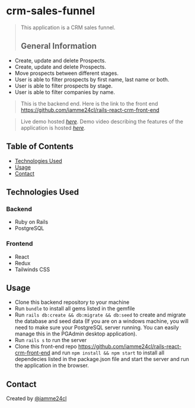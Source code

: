 # crm-sales-funnel
> This application is a CRM sales funnel.
> ## General Information
- Create, update and delete Prospects.
- Create, update and delete Prospects.
- Move prospects between different stages.
- User is able to filter prospects by first name, last name or both.
- User is able to filter prospects by stage.
- User is able to filter companies by name.

> This is the backend end. Here is the link to the front end https://github.com/iamme24cl/rails-react-crm-front-end

> Live demo hosted [_here_](https://rails-react-crm.netlify.app/). 
> Demo video describing the features of the application is hosted [_here_]().

## Table of Contents
* [Technologies Used](#technologies-used)
* [Usage](#usage)
* [Contact](#contact)

## Technologies Used
### Backend 
* Ruby on Rails
* PostgreSQL
### Frontend
* React
* Redux
* Tailwinds CSS

## Usage
* Clone this backend repository to your machine 
* Run `bundle` to install all gems listed in the gemfile
* Run `rails db:create && db:migrate && db:seed` to create and migrate the database and seed data (If you are on a windows machine, you will need to make sure your PostgreSQL server running. You can easily manage this in the PGAdmin desktop application).
* Run `rails s` to run the server
* Clone this front-end repo https://github.com/iamme24cl/rails-react-crm-front-end and run `npm install && npm start` to install all dependecies listed in the package.json file and start the server and run the application in the browser.


## Contact
Created by [@iamme24cl](https://github.com/iamme24cl) 
